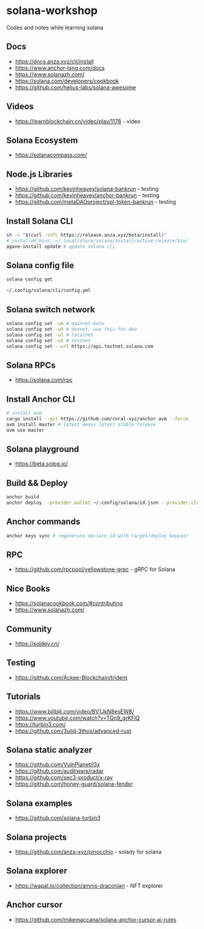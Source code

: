 # solana-workshop

Codes and notes while learning solana

## Docs

* <https://docs.anza.xyz/cli/install>
* <https://www.anchor-lang.com/docs>
* <https://www.solanazh.com/>
* <https://solana.com/developers/cookbook>
* <https://github.com/helius-labs/solana-awesome>

## Videos

* <https://learnblockchain.cn/video/play/1178> - video

## Solana Ecosystem

* <https://solanacompass.com/>

## Node.js Libraries

* <https://github.com/kevinheavey/solana-bankrun> - testing
* <https://github.com/kevinheavey/anchor-bankrun> - testing
* <https://github.com/metaDAOproject/spl-token-bankrun> - testing

## Install Solana CLI

```sh
sh -c "$(curl -sSfL https://release.anza.xyz/beta/install)"
# installed bins: ~/.local/share/solana/install/active_release/bin/
agave-install update # update solana cli
```

## Solana config file

```sh
solana config get
```

```sh
~/.config/solana/cli/config.yml
```

## Solana switch network

```sh
solana config set -um # mainnet-beta
solana config set -ud # devnet, use this for dev
solana config set -ul # localnet
solana config set -ut # testnet
solana config set --url https://api.testnet.solana.com
```

## Solana RPCs

* <https://solana.com/rpc>

## Install Anchor CLI

```sh
# install avm
cargo install --git https://github.com/coral-xyz/anchor avm --force
avm install master # latest means latest stable release
avm use master
```

## Solana playground

* <https://beta.solpg.io/>

## Build && Deploy

```sh
anchor build
anchor deploy --provider.wallet ~/.config/solana/id.json --provider.cluster devnet
```

## Anchor commands

```sh
anchor keys sync # regenerate declare_id with target/deploy keypair
```

## RPC

* <https://github.com/rpcpool/yellowstone-grpc> - gRPC for Solana

## Nice Books

* <https://solanacookbook.com/#contributing>
* <https://www.solanazh.com/>

## Community

* <https://soldev.cn/>

## Testing

* <https://github.com/Ackee-Blockchain/trident>

## Tutorials

* <https://www.bilibili.com/video/BV1JkN8esEW8/>
* <https://www.youtube.com/watch?v=TQn9_grKFlQ>
* <https://turbin3.com/>
* <https://github.com/3uild-3thos/advanced-rust>

## Solana static analyzer

* <https://github.com/VulnPlanet/l3x>
* <https://github.com/auditware/radar>
* <https://github.com/sec3-product/x-ray>
* <https://github.com/honey-guard/solana-fender>

## Solana examples

* <https://github.com/solana-turbin3>

## Solana projects

* <https://github.com/anza-xyz/pinocchio> - solady for solana

## Solana explorer

* <https://wapal.io/collection/amnis-draconian> - NFT explorer

## Anchor cursor

* <https://github.com/mikemaccana/solana-anchor-cursor-ai-rules>
